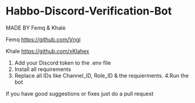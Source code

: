 # Habbo-Discord-Verification-Bot


MADE BY Femq & Khale

Femq  https://github.com/Vngi

Khale https://github.com/xKlahex

1. Add your Discord token to the .env file
2. Install all requirements
3. Replace all IDs like Channel_ID, Role_ID & the requierments.
4.Run the bot


If you have good suggestions or fixes just do a pull request
